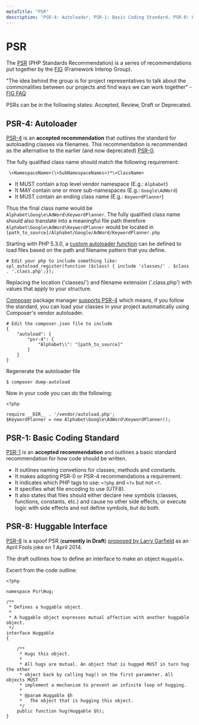 ```yaml
---
metaTitle: "PSR"
description: "PSR-4: Autoloader, PSR-1: Basic Coding Standard, PSR-8: Huggable Interface"
---
```


# PSR


The [PSR](http://www.php-fig.org/psr/) (PHP Standards Recommendation) is a series of recommendations put together by the [FIG](http://www.php-fig.org/) (Framework Interop Group).

"The idea behind the group is for project representatives to talk about the commonalities between our projects and find ways we can work together" - [FIG FAQ](http://www.php-fig.org/faqs/)

PSRs can be in the following states: Accepted, Review, Draft or Deprecated.



## PSR-4: Autoloader


[PSR-4](http://www.php-fig.org/psr/psr-4/) is an **accepted recommendation** that outlines the standard for autoloading classes via filenames. This recommendation is recommended as the alternative to the earlier (and now deprecated) [PSR-0](http://www.php-fig.org/psr/psr-0/).

The fully qualified class name should match the following requirement:

```
 \<NamespaceName>(\<SubNamespaceNames>)*\<ClassName>

```

- It MUST contain a top level vendor namespace (E.g.: `Alphabet`)
- It MAY contain one or more sub-namespaces (E.g.: `Google\AdWord`)
- It MUST contain an ending class name (E.g.: `KeywordPlanner`)

Thus the final class name would be `Alphabet\Google\AdWord\KeywordPlanner`. The fully qualified class name should also translate into a meaningful file path therefore `Alphabet\Google\AdWord\KeywordPlanner` would be located in `[path_to_source]/Alphabet/Google/AdWord/KeywordPlanner.php`

Starting with PHP 5.3.0, a [custom autoloader function](http://php.net/manual/en/function.spl-autoload-register.php) can be defined to load files based on the path and filename pattern that you define.

```
# Edit your php to include something like:
spl_autoload_register(function ($class) { include 'classes/' . $class . '.class.php';});

```

Replacing the location ('classes/') and filename extension ('.class.php') with values that apply to your structure.

[Composer](https://stackoverflow.com/documentation/php/1053/composer-dependency-manager) package manager [supports PSR-4](https://getcomposer.org/doc/01-basic-usage.md#autoloading) which means, if you follow the standard, you can load your classes in your project automatically using Composer's vendor autoloader.

```
# Edit the composer.json file to include
{
    "autoload": {
        "psr-4": {
            "Alphabet\\": "[path_to_source]"
        }
    }
}

```

Regenerate the autoloader file

```
$ composer dump-autoload

```

Now in your code you can do the following:

```
<?php

require __DIR__ . '/vendor/autoload.php';
$KeywordPlanner = new Alphabet\Google\AdWord\KeywordPlanner();

```



## PSR-1: Basic Coding Standard


[PSR-1](http://www.php-fig.org/psr/psr-1/) is an **accepted recommendation** and outlines a basic standard recommendation for how code should be written.

- It outlines naming convetions for classes, methods and constants.
- It makes adopting PSR-0 or PSR-4 recommendations a requirement.
- It indicates which PHP tags to use: `<?php` and `<?=` but not `<?`.
- It specifies what file encoding to use (UTF8).
- It also states that files should either declare new symbols (classes, functions, constants, etc.) and cause no other side effects, or execute logic with side effects and not define symbols, but do both.



## PSR-8: Huggable Interface


[PSR-8](https://github.com/php-fig/fig-standards/tree/master/proposed/psr-8-hug) is a spoof PSR (**currently in Draft**) [proposed by Larry Garfield](https://groups.google.com/d/msg/php-fig/pcCMC6Kpq74/fEhWihgz_zMJ) as an April Fools joke on 1 April 2014.

The draft outlines how to define an interface to make an object `Huggable`.

Excert from the code outline:

```
<?php

namespace Psr\Hug;

/**
 * Defines a huggable object.
 *
 * A huggable object expresses mutual affection with another huggable object.
 */
interface Huggable
{

    /**
     * Hugs this object.
     *
     * All hugs are mutual. An object that is hugged MUST in turn hug the other
     * object back by calling hug() on the first parameter. All objects MUST
     * implement a mechanism to prevent an infinite loop of hugging.
     *
     * @param Huggable $h
     *   The object that is hugging this object.
     */
    public function hug(Huggable $h);
}

```

